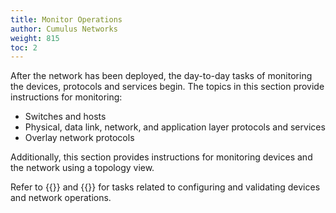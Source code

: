 ```yaml
---
title: Monitor Operations
author: Cumulus Networks
weight: 815
toc: 2
---
```

After the network has been deployed, the day-to-day tasks of monitoring the devices, protocols and services begin. The topics in this section provide instructions for monitoring:

- Switches and hosts
- Physical, data link, network, and application layer protocols and services
- Overlay network protocols

Additionally, this section provides instructions for monitoring devices and the network using a topology view.

Refer to {{<link title="Manage Configurations">}} and {{<link title="Validate Operations">}} for tasks related to configuring and validating devices and network operations.
